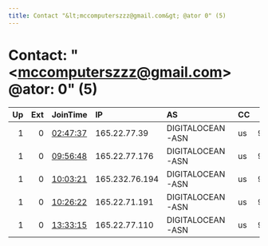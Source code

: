 ```yaml
---
title: Contact "&lt;mccomputerszzz@gmail.com&gt; @ator 0" (5)
---
```


# Contact: "&lt;mccomputerszzz@gmail.com&gt; @ator: 0" (5)

|   Up |   Ext | JoinTime                                                                                              | IP             | AS               | CC   |   ORp |   Dirp | OS    | Version   | Nickname       |   eFamMembers |
|-----:|------:|:------------------------------------------------------------------------------------------------------|:---------------|:-----------------|:-----|------:|-------:|:------|:----------|:---------------|--------------:|
|    1 |     0 | [02:47:37](https://nusenu.github.io/OrNetStats/w/relay/12B40343F731B05227F5E7CF2E7A76F8023EABF2.html) | 165.22.77.39   | DIGITALOCEAN-ASN | us   |  9001 |      0 | Linux | 0.4.7.13  | mccomputerszzz |             7 |
|    1 |     0 | [09:56:48](https://nusenu.github.io/OrNetStats/w/relay/87B96D5ADF665C04032366224CDDA02D8E654DEE.html) | 165.22.77.176  | DIGITALOCEAN-ASN | us   |  9001 |      0 | Linux | 0.4.7.13  | mccomputerszzz |             7 |
|    1 |     0 | [10:03:21](https://nusenu.github.io/OrNetStats/w/relay/7B9696CF431B8DBEFD4A359A0F778FC0A598E136.html) | 165.232.76.194 | DIGITALOCEAN-ASN | us   |  9001 |      0 | Linux | 0.4.7.13  | mccomputerszzz |             7 |
|    1 |     0 | [10:26:22](https://nusenu.github.io/OrNetStats/w/relay/5B8B29CB6DB80BF7F8D4D0712BA25C92E93FC31B.html) | 165.22.71.191  | DIGITALOCEAN-ASN | us   |  9001 |      0 | Linux | 0.4.7.13  | mccomputerszzz |             7 |
|    1 |     0 | [13:33:15](https://nusenu.github.io/OrNetStats/w/relay/1D418AC8C84D28D1FAEF10E160C594F1FB6F10F6.html) | 165.22.77.110  | DIGITALOCEAN-ASN | us   |  9001 |      0 | Linux | 0.4.7.13  | mccomputerszzz |             7 |
